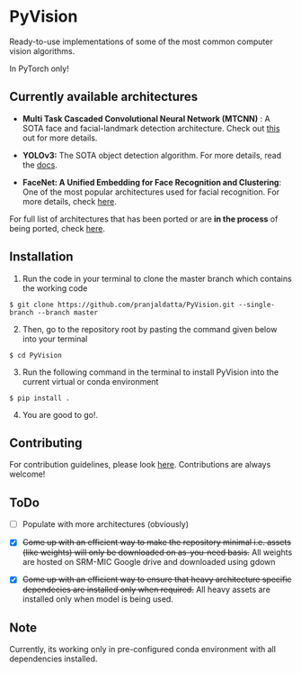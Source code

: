 
# PyVision

Ready-to-use implementations of some of the most common computer vision algorithms.

In PyTorch only!

## Currently available architectures

- **Multi Task Cascaded Convolutional Neural Network (MTCNN)** : A SOTA face and facial-landmark detection architecture. Check out [this](https://github.com/pranjaldatta/PyVision/blob/master/mtcnn/README.md) out for more details.

- **YOLOv3:** The SOTA object detection algorithm. For more details, read the [docs](https://github.com/pranjaldatta/PyVision/blob/master/detection/yolov3/readme.md).

- **FaceNet: A Unified Embedding for Face Recognition and Clustering**: One of the most popular architectures used for facial recognition. For more details, check [here](https://github.com/pranjaldatta/PyVision/tree/master/pyvision/face_detection/facenet).

For full list of architectures that has been ported or are **in the process** of being ported, check [here](https://github.com/pranjaldatta/PyVision/blob/master/docs/developing.md).

## Installation

1. Run the code in your terminal to clone the master branch which contains the working code

```
$ git clone https://github.com/pranjaldatta/PyVision.git --single-branch --branch master
```

2. Then, go to the repository root by pasting the command given below into your terminal

```
$ cd PyVision
```

3. Run the following command in the terminal to install PyVision into the current virtual or conda environment

```
$ pip install .
```

4. You are good to go!.

## Contributing

For contribution guidelines, please look [here](https://github.com/pranjaldatta/PyVision/tree/master/docs/contributing.md).  Contributions are always welcome!

## ToDo

- [ ] Populate with more architectures (obviously)

- [x] ~~Come up with an efficient way to make the repository minimal i.e. assets (like weights) will only be downloaded on as-you-need basis.~~ All weights are hosted on SRM-MIC Google drive and downloaded using gdown

- [x] ~~Come up with an efficient way to ensure that heavy architecture specific dependecies are installed only when required.~~ All heavy assets are installed only when model is being used.

## Note

Currently, its working only in pre-configured conda environment with all dependencies installed.
